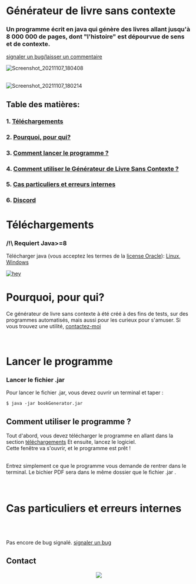 
<!-- This Source Code Form is subject to the terms of the Mozilla Public
   - License, v. 2.0. If a copy of the MPL was not distributed with this
   - file, You can obtain one at https://mozilla.org/MPL/2.0/. 
   - Creator: DR34M-M4K3R#7751-->
   




# Générateur de livre sans contexte
### Un programme écrit en java qui génère des livres allant jusqu'à 8 000 000 de pages, dont "l'histoire" est dépourvue de sens et de contexte.
[signaler un bug/laisser un commentaire](https://github.com/DR34M-M4K3R/No_context-book-generator/issues/new)

![Screenshot_20211107_180408](https://user-images.githubusercontent.com/67145585/140654496-3feb2640-7fa9-4a8b-8a2a-dac40ef548de.png)

<br/>![Screenshot_20211107_180214](https://user-images.githubusercontent.com/67145585/140654463-e6c3916a-74c7-486b-a626-c531bda5b566.png)<br/>
## Table des matières:<br/>
### 1. [Téléchargements](https://github.com/DR34M-M4K3R/No_context-book-generator/tree/master#t%C3%A9l%C3%A9chargements)<br/>
### 2. [Pourquoi, pour qui?](https://github.com/DR34M-M4K3R/No_context-book-generator/tree/master#pourquoi-pour-qui)<br/>
### 3. [Comment lancer le programme ?](https://github.com/DR34M-M4K3R/No_context-book-generator/tree/master#lancer-le-programme)
### 4. [Comment utiliser le Générateur de Livre Sans Contexte ?](https://github.com/DR34M-M4K3R/No_context-book-generator/blob/main/README.md#comment-utiliser-le-programme)
### 5. [Cas particuliers et erreurs internes](https://github.com/DR34M-M4K3R/No_context-book-generator/tree/master#cas-particuliers-et-erreurs-internes)
### 6. [Discord](https://github.com/DR34M-M4K3R/#discord)

# Téléchargements
### /!\ Requiert Java>=8
Télécharger java (vous acceptez les termes de la [license Oracle](https://www.oracle.com/downloads/licenses/javase-license1.html)): [Linux](https://javadl.oracle.com/webapps/download/AutoDL?BundleId=245467_4d5417147a92418ea8b615e228bb6935), [Windows](https://javadl.oracle.com/webapps/download/AutoDL?BundleId=245448_4d5417147a92418ea8b615e228bb6935)


[![hey](https://img.shields.io/badge/Download%20.jar-181717?style=for-the-badge&color=red&logo=java)](https://github.com/DR34M-M4K3R/No_context-book-generator/releases/download/1.0.0/bookGenerator.jar)


# Pourquoi, pour qui?
Ce générateur de livre sans contexte à été créé à des fins de tests, sur des programmes automatisés, mais aussi pour les curieux pour s'amuser. Si vous trouvez une utilité, [contactez-moi](https://github.com/DR34M-M4K3R/No_context-book-generator/tree/master#contact)</p>
</p>

<br/>

# Lancer le programme

### Lancer le fichier .jar
Pour lancer le fichier .jar, vous devez ouvrir un terminal et taper :
```
$ java -jar bookGenerator.jar
```

## Comment utiliser le programme ?
Tout d'abord, vous devez télécharger le programme en allant dans la section [téléchargements](https://github.com/DR34M-M4K3R/No_context-book-generator/blob/main/README.md#t%C3%A9l%C3%A9chargements) Et ensuite, lancez le logiciel.
<br/>
Cette fenêtre va s'ouvrir, et le programme est prêt ! 
<br/>

<br/>
Entrez simplement ce que le programme vous demande de rentrer dans le terminal. Le bichier PDF sera dans le même dossier que le fichier .jar .
<br/><br/><br/>

# Cas particuliers et erreurs internes

<br/><br/>

Pas encore de bug signalé. [signaler un bug](https://github.com/DR34M-M4K3R/No_context-book-generator/issues/new)
## Contact
<p align="center">
  <a href="https://discord.gg/FPhHhBG25d">
  <img alig src="https://discordapp.com/api/guilds/858046559316344852/widget.png?style=banner3" />
</p>

